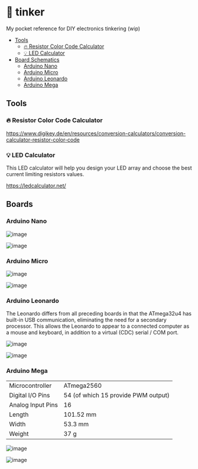 # 🔧 tinker
My pocket reference for DIY electronics tinkering (wip)

- [Tools](#tools)
  * [🔥 Resistor Color Code Calculator](#---resistor-color-code-calculator)
  * [💡 LED Calculator](#---led-calculator)
- [Board Schematics](#boards)
  * [Arduino Nano](#arduino-nano)
  * [Arduino Micro](#arduino-micro)
  * [Arduino Leonardo](#arduino-leonardo)
  * [Arduino Mega](#arduino-mega)

## Tools

### 🔥 Resistor Color Code Calculator

https://www.digikey.de/en/resources/conversion-calculators/conversion-calculator-resistor-color-code

### 💡 LED Calculator

This LED calculator will help you design your LED array and choose the best current limiting resistors values. 

https://ledcalculator.net/

## Boards

### Arduino Nano

![image](https://github.com/mistress-of-loft-and-spire/tinker/assets/2915643/1ea123a3-be01-453f-ac08-6e852713c09f)

![image](https://github.com/mistress-of-loft-and-spire/tinker/assets/2915643/cc39b6b5-bf39-4b89-8852-e17c8f5980f1)

### Arduino Micro

![image](https://github.com/mistress-of-loft-and-spire/tinker/assets/2915643/a89ea130-5063-4354-9625-a18e79e18b73)

![image](https://github.com/mistress-of-loft-and-spire/tinker/assets/2915643/8a8eea06-fe05-43f9-bdc2-7868147841d1)

### Arduino Leonardo

The Leonardo differs from all preceding boards in that the ATmega32u4 has built-in USB communication, eliminating the need for a secondary processor. This allows the Leonardo to appear to a connected computer as a mouse and keyboard, in addition to a virtual (CDC) serial / COM port.

![image](https://github.com/mistress-of-loft-and-spire/tinker/assets/2915643/581121a0-7430-47e4-ab24-78f88302df8b)

![image](https://github.com/mistress-of-loft-and-spire/tinker/assets/2915643/2c5cf11d-8856-43d8-967a-9ce36370e3a9)

### Arduino Mega

|||
|---|---|
|Microcontroller|ATmega2560|
|Digital I/O Pins|54 (of which 15 provide PWM output)|
|Analog Input Pins|16|
|Length |	101.52 mm|
|Width |	53.3 mm|
|Weight |	37 g|

![image](https://github.com/mistress-of-loft-and-spire/tinker/assets/2915643/1270befb-aeeb-4988-a477-eeb4bf428bee)

![image](https://github.com/mistress-of-loft-and-spire/tinker/assets/2915643/cd71cbd2-9651-4978-9d6a-9835a03e5499)
